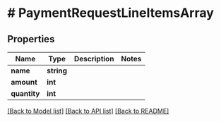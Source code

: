 # # PaymentRequestLineItemsArray

## Properties

Name | Type | Description | Notes
------------ | ------------- | ------------- | -------------
**name** | **string** |  |
**amount** | **int** |  |
**quantity** | **int** |  |

[[Back to Model list]](../../README.md#models) [[Back to API list]](../../README.md#endpoints) [[Back to README]](../../README.md)
